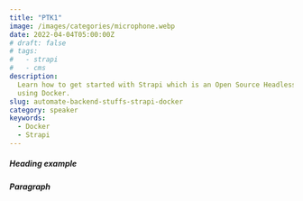 ```yaml
---
title: "PTK1"
image: /images/categories/microphone.webp
date: 2022-04-04T05:00:00Z
# draft: false
# tags:
#   - strapi
#   - cms
description:
  Learn how to get started with Strapi which is an Open Source Headless CMS
  using Docker.
slug: automate-backend-stuffs-strapi-docker
category: speaker
keywords:
  - Docker
  - Strapi
---
```


##### Heading example



##### Paragraph
 